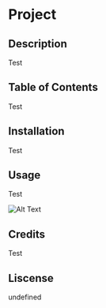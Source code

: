 # Project

## Description

Test

## Table of Contents

Test

## Installation

Test

## Usage

Test

![Alt Text](../Assets/Testing-Image.png)

## Credits

Test

## Liscense

undefined

